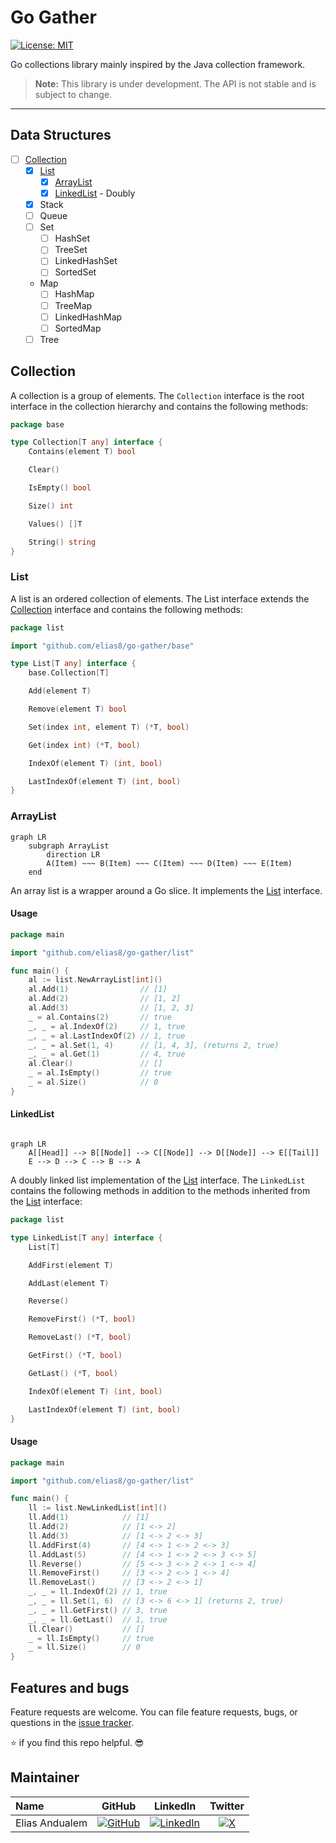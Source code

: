 # Go Gather

[![License: MIT](https://img.shields.io/badge/license-MIT-purple.svg)](https://opensource.org/licenses/MIT)

Go collections library mainly inspired by the Java collection framework.

> **Note:** This library is under development. The API is not stable and is
> subject to change.
---

## Data Structures

- [ ] [Collection](#collection)
    - [x] [List](#list)
        - [x] [ArrayList](#arraylist)
        - [x] [LinkedList](#linkedlist) - Doubly
    - [x] Stack
    - [ ] Queue
    - [ ] Set
        - [ ] HashSet
        - [ ] TreeSet
        - [ ] LinkedHashSet
        - [ ] SortedSet
    - Map
        - [ ] HashMap
        - [ ] TreeMap
        - [ ] LinkedHashMap
        - [ ] SortedMap
    - [ ] Tree

## Collection

A collection is a group of elements. The `Collection` interface is the root
interface in the collection hierarchy and contains the following methods:

```go
package base

type Collection[T any] interface {
	Contains(element T) bool

	Clear()

	IsEmpty() bool

	Size() int

	Values() []T

	String() string
}
```

### List

A list is an ordered collection of elements. The List interface extends the
[Collection](#collection) interface and contains the following methods:

```go
package list

import "github.com/elias8/go-gather/base"

type List[T any] interface {
	base.Collection[T]

	Add(element T)

	Remove(element T) bool

	Set(index int, element T) (*T, bool)

	Get(index int) (*T, bool)

	IndexOf(element T) (int, bool)

	LastIndexOf(element T) (int, bool)
}

```

### ArrayList

```mermaid
graph LR
    subgraph ArrayList
        direction LR
        A(Item) ~~~ B(Item) ~~~ C(Item) ~~~ D(Item) ~~~ E(Item)
    end
```

An array list is a wrapper around a Go slice. It implements the [List](#list)
interface.

#### Usage

```go
package main

import "github.com/elias8/go-gather/list"

func main() {
	al := list.NewArrayList[int]()
	al.Add(1)                // [1]
	al.Add(2)                // [1, 2]
	al.Add(3)                // [1, 2, 3]
	_ = al.Contains(2)       // true
	_, _ = al.IndexOf(2)     // 1, true
	_, _ = al.LastIndexOf(2) // 1, true
	_, _ = al.Set(1, 4)      // [1, 4, 3], (returns 2, true)
	_, _ = al.Get(1)         // 4, true
	al.Clear()               // []
	_ = al.IsEmpty()         // true
	_ = al.Size()            // 0
}

```

#### LinkedList

```mermaid

graph LR
    A[[Head]] --> B[[Node]] --> C[[Node]] --> D[[Node]] --> E[[Tail]]
    E --> D --> C --> B --> A
```

A doubly linked list implementation of the [List](#list) interface. The
`LinkedList` contains the following methods in addition to the methods inherited
from the [List](#list) interface:

```go
package list

type LinkedList[T any] interface {
	List[T]

	AddFirst(element T)

	AddLast(element T)

	Reverse()

	RemoveFirst() (*T, bool)

	RemoveLast() (*T, bool)

	GetFirst() (*T, bool)

	GetLast() (*T, bool)

	IndexOf(element T) (int, bool)

	LastIndexOf(element T) (int, bool)
}
```

#### Usage

```go
package main

import "github.com/elias8/go-gather/list"

func main() {
	ll := list.NewLinkedList[int]()
	ll.Add(1)            // [1]
	ll.Add(2)            // [1 <-> 2]
	ll.Add(3)            // [1 <-> 2 <-> 3]
	ll.AddFirst(4)       // [4 <-> 1 <-> 2 <-> 3]
	ll.AddLast(5)        // [4 <-> 1 <-> 2 <-> 3 <-> 5]
	ll.Reverse()         // [5 <-> 3 <-> 2 <-> 1 <-> 4]
	ll.RemoveFirst()     // [3 <-> 2 <-> 1 <-> 4]
	ll.RemoveLast()      // [3 <-> 2 <-> 1]
	_, _ = ll.IndexOf(2) // 1, true
	_, _ = ll.Set(1, 6)  // [3 <-> 6 <-> 1] (returns 2, true)
	_, _ = ll.GetFirst() // 3, true
	_, _ = ll.GetLast()  // 1, true
	ll.Clear()           // []
	_ = ll.IsEmpty()     // true
	_ = ll.Size()        // 0
}
```

## Features and bugs

Feature requests are welcome. You can file feature requests, bugs, or questions
in the [issue tracker](https://github.com/elias8/go-gather/issues).

⭐️️ if you find this repo helpful. 😎

## Maintainer

| Name           |                                                                 GitHub                                                                  |                                                                      LinkedIn                                                                      |                                                            Twitter                                                            |
|:---------------|:---------------------------------------------------------------------------------------------------------------------------------------:|:--------------------------------------------------------------------------------------------------------------------------------------------------:|:-----------------------------------------------------------------------------------------------------------------------------:|
| Elias Andualem | [![GitHub](https://img.shields.io/badge/GitHub-100000?style=for-the-badge&logo=github&logoColor=white)](https://www.github.com/elias8/) | [![LinkedIn](https://img.shields.io/badge/LinkedIn-0077B5?style=for-the-badge&logo=linkedin&logoColor=white)](https://www.linkedin.com/in/elias8/) | [![X](https://img.shields.io/badge/X-000000?style=for-the-badge&logo=x&logoColor=white)](https://twitter.com/elias_andualem8) |                                    [issue_tracker_link]: https://github.com/elias8/go-gather/issues 
